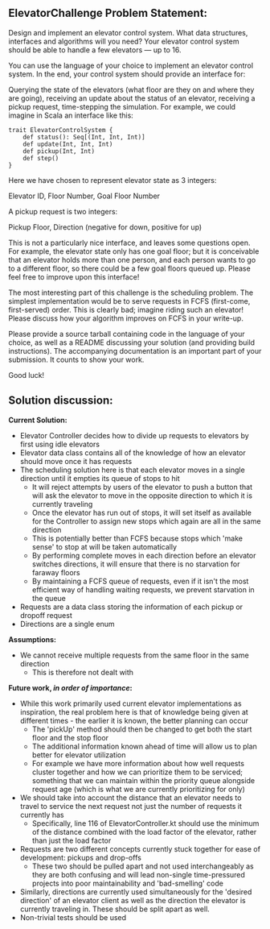ElevatorChallenge Problem Statement:
---

Design and implement an elevator control system. What data structures, interfaces and algorithms will you need? Your elevator control system should be able to handle a few elevators — up to 16.

You can use the language of your choice to implement an elevator control system. In the end, your control system should provide an interface for:

Querying the state of the elevators (what floor are they on and where they are going), receiving an update about the status of an elevator, receiving a pickup request, time-stepping the simulation. For example, we could imagine in Scala an interface like this:

```
trait ElevatorControlSystem { 
    def status(): Seq[(Int, Int, Int)] 
    def update(Int, Int, Int) 
    def pickup(Int, Int) 
    def step() 
} 
```

Here we have chosen to represent elevator state as 3 integers:

Elevator ID, Floor Number, Goal Floor Number

A pickup request is two integers:

Pickup Floor, Direction (negative for down, positive for up)

This is not a particularly nice interface, and leaves some questions open. For example, the elevator state only has one goal floor; but it is conceivable that an elevator holds more than one person, and each person wants to go to a different floor, so there could be a few goal floors queued up. Please feel free to improve upon this interface!

The most interesting part of this challenge is the scheduling problem. The simplest implementation would be to serve requests in FCFS (first-come, first-served) order. This is clearly bad; imagine riding such an elevator! Please discuss how your algorithm improves on FCFS in your write-up.

Please provide a source tarball containing code in the language of your choice, as well as a README discussing your solution (and providing build instructions). The accompanying documentation is an important part of your submission. It counts to show your work.

Good luck!


Solution discussion:
---

**Current Solution:**
- Elevator Controller decides how to divide up requests to elevators by first using idle elevators
- Elevator data class contains all of the knowledge of how an elevator should move once it has requests
- The scheduling solution here is that each elevator moves in a single direction until it empties its queue of stops to hit
    - It will reject attempts by users of the elevator to push a button that will ask the elevator to move in the opposite direction to which it is currently traveling
    - Once the elevator has run out of stops, it will set itself as available for the Controller to assign new stops which again are all in the same direction
    - This is potentially better than FCFS because stops which 'make sense' to stop at will be taken automatically
    - By performing complete moves in each direction before an elevator switches directions, it will ensure that there is no starvation for faraway floors
    - By maintaining a FCFS queue of requests, even if it isn't the most efficient way of handling waiting requests, we prevent starvation in the queue
- Requests are a data class storing the information of each pickup or dropoff request
- Directions are a single enum

**Assumptions:**
- We cannot receive multiple requests from the same floor in the same direction
    - This is therefore not dealt with


**Future work, *in order of importance*:**
- While this work primarily used current elevator implementations as inspiration, the real problem here is that of knowledge being given at different times - the earlier it is known, the better planning can occur
    - The 'pickUp' method should then be changed to get both the start floor and the stop floor
    - The additional information known ahead of time will allow us to plan better for elevator utilization
    - For example we have more information about how well requests cluster together and how we can prioritize them to be serviced; something that we can maintain within the priority queue alongside request age (which is what we are currently prioritizing for only)
- We should take into account the distance that an elevator needs to travel to service the next request not just the number of requests it currently has
    - Specifically, line 116 of ElevatorController.kt should use the minimum of the distance combined with the load factor of the elevator, rather than just the load factor 
- Requests are two different concepts currently stuck together for ease of development: pickups and drop-offs
    - These two should be pulled apart and not used interchangeably as they are both confusing and will lead non-single time-pressured projects into poor maintainability and 'bad-smelling' code
- Similarly, directions are currently used simultaneously for the 'desired direction' of an elevator client as well as the direction the elevator is currently traveling in. These should be split apart as well.
- Non-trivial tests should be used 